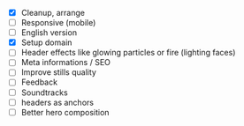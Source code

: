 * [x] Cleanup, arrange
* [ ] Responsive (mobile)
* [ ] English version
* [x] Setup domain
* [ ] Header effects like glowing particles or fire (lighting faces)
* [ ] Meta informations / SEO
* [ ] Improve stills quality
* [ ] Feedback
* [ ] Soundtracks
* [ ] headers as anchors
* [ ] Better hero composition
